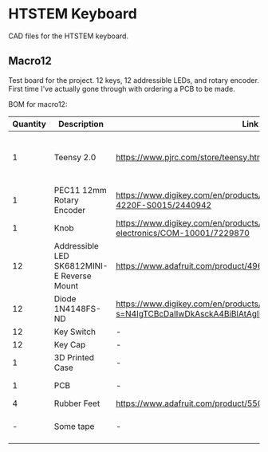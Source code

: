 # HTSTEM Keyboard

CAD files for the HTSTEM keyboard.

## Macro12

Test board for the project. 12 keys, 12 addressible LEDs, and rotary encoder. First time I've actually gone through with ordering a PCB to be made.

BOM for macro12:

| Quantity | Description | Link | Note |
| --- | --- | --- | --- |
| 1 | Teensy 2.0 | https://www.pjrc.com/store/teensy.html | Or any compatible microcontroller. I used an [Elite-C from Keebio](https://keeb.io/collections/diy-parts/products/elite-c-low-profile-version-usb-c-pro-micro-replacement-atmega32u4) |
| 1 | PEC11 12mm Rotary Encoder | https://www.digikey.com/en/products/detail/bourns-inc/PEC11L-4220F-S0015/2440942 | |
| 1 | Knob | https://www.digikey.com/en/products/detail/sparkfun-electronics/COM-10001/7229870 | Any knob really |
| 12 | Addressible LED SK6812MINI-E Reverse Mount | https://www.adafruit.com/product/4960 | 10 pack so buy qty 2 |
| 12 | Diode 1N4148FS-ND | https://www.digikey.com/en/products/detail/onsemi/1N4148/458603?s=N4IgTCBcDaIIwDkAsckA4BiBlAtAgIiALoC%2BQA | Or similiar |
| 12 | Key Switch | - | Your choice |
| 12 | Key Cap | - | Your choice |
| 1 | 3D Printed Case | - | Source files here |
| 1 | PCB | - | Source files here |
| 4 | Rubber Feet | https://www.adafruit.com/product/550 | Optional |
| - | Some tape | - | To hold the case halves together. |
